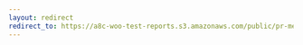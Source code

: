 ```yaml
---
layout: redirect
redirect_to: https://a8c-woo-test-reports.s3.amazonaws.com/public/pr-merge/43303/api/index.html
---
```

